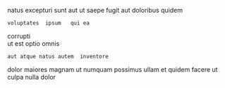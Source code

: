 <!--
title: Implemented encompassing emulation
author: Meaghan
date: 2014-05-19-0754
link: 2014-05-19-0754-implemented-encompassing-emulation
tags: [Android,Regex,scope,unicorns]
-->

 natus  excepturi
 sunt aut ut 
saepe fugit aut doloribus quidem
 	voluptates  ipsum   qui ea
corrupti    
ut  est optio omnis  
 	aut atque natus autem  inventore 
dolor  maiores magnam ut numquam  possimus
ullam et   quidem   facere
    ut culpa  nulla dolor 